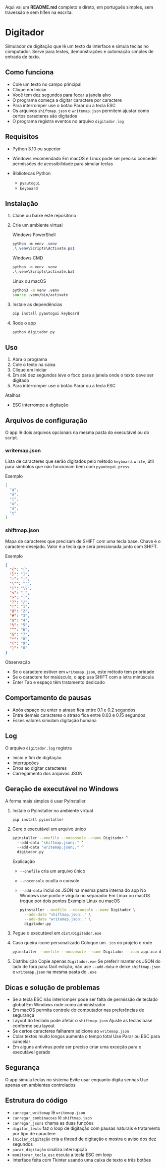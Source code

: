 Aqui vai um **README.md** completo e direto, em português simples, sem travessão e sem hífen na escrita.

# Digitador

Simulador de digitação que lê um texto da interface e simula teclas no computador.
Serve para testes, demonstrações e automação simples de entrada de texto.

## Como funciona

* Cole um texto no campo principal
* Clique em Iniciar
* Você tem dez segundos para focar a janela alvo
* O programa começa a digitar caractere por caractere
* Para interromper use o botão Parar ou a tecla ESC
* Os arquivos `shiftmap.json` e `writemap.json` permitem ajustar como certos caracteres são digitados
* O programa registra eventos no arquivo `digitador.log`

## Requisitos

* Python 3.10 ou superior
* Windows recomendado
  Em macOS e Linux pode ser preciso conceder permissões de acessibilidade para simular teclas
* Bibliotecas Python

  * `pyautogui`
  * `keyboard`

## Instalação

1. Clone ou baixe este repositório

2. Crie um ambiente virtual

   Windows PowerShell

   ```powershell
   python -m venv .venv
   .\.venv\Scripts\Activate.ps1
   ```

   Windows CMD

   ```cmd
   python -m venv .venv
   .\.venv\Scripts\activate.bat
   ```

   Linux ou macOS

   ```bash
   python3 -m venv .venv
   source .venv/bin/activate
   ```

3. Instale as dependências

   ```bash
   pip install pyautogui keyboard
   ```

4. Rode o app

   ```bash
   python digitador.py
   ```

## Uso

1. Abra o programa
2. Cole o texto na caixa
3. Clique em Iniciar
4. Em até dez segundos leve o foco para a janela onde o texto deve ser digitado
5. Para interromper use o botão Parar ou a tecla ESC

Atalhos

* ESC interrompe a digitação

## Arquivos de configuração

O app lê dois arquivos opcionais na mesma pasta do executável ou do script.

### writemap.json

Lista de caracteres que serão digitados pelo método `keyboard.write`, útil para símbolos que não funcionam bem com `pyautogui.press`.

Exemplo

```json
[
  "á",
  "é",
  "í",
  "ó",
  "ú",
  "ç"
]
```

### shiftmap.json

Mapa de caracteres que precisam de SHIFT com uma tecla base.
Chave é o caractere desejado. Valor é a tecla que será pressionada junto com SHIFT.

Exemplo

```json
{
  "{": "[",
  "}": "]",
  ":": ";",
  "\"": "'",
  "|": "\\",
  "<": ",",
  ">": ".",
  "?": "/",
  "!": "1",
  "@": "2",
  "#": "3",
  "$": "4",
  "%": "5",
  "^": "6",
  "&": "7",
  "*": "8",
  "(": "9",
  ")": "0"
}
```

Observação

* Se o caractere estiver em `writemap.json`, este método tem prioridade
* Se o caractere for maiúsculo, o app usa SHIFT com a letra minúscula
* Enter Tab e espaço têm tratamento dedicado

## Comportamento de pausas

* Após espaço ou enter o atraso fica entre 0.1 e 0.2 segundos
* Entre demais caracteres o atraso fica entre 0.03 e 0.15 segundos
* Esses valores simulam digitação humana

## Log

O arquivo `digitador.log` registra

* Início e fim de digitação
* Interrupções
* Erros ao digitar caracteres
* Carregamento dos arquivos JSON

## Geração de executável no Windows

A forma mais simples é usar PyInstaller.

1. Instale o PyInstaller no ambiente virtual

   ```bash
   pip install pyinstaller
   ```

2. Gere o executável em arquivo único

   ```bash
   pyinstaller --onefile --noconsole --name Digitador ^
     --add-data "shiftmap.json;." ^
     --add-data "writemap.json;." ^
     digitador.py
   ```

   Explicação

   * `--onefile` cria um arquivo único
   * `--noconsole` oculta o console
   * `--add-data` inclui os JSON na mesma pasta interna do app
     No Windows use ponto e vírgula no separador
     Em Linux ou macOS troque por dois pontos
     Exemplo Linux ou macOS

     ```bash
     pyinstaller --onefile --noconsole --name Digitador \
       --add-data "shiftmap.json:." \
       --add-data "writemap.json:." \
       digitador.py
     ```

3. Pegue o executável em `dist/Digitador.exe`

4. Caso queira ícone personalizado
   Coloque um `.ico` no projeto e rode

   ```bash
   pyinstaller --onefile --noconsole --name Digitador --icon app.ico digitador.py
   ```

5. Distribuição
   Copie apenas `Digitador.exe`
   Se preferir manter os JSON do lado de fora para fácil edição, não use `--add-data` e deixe `shiftmap.json` e `writemap.json` na mesma pasta do `.exe`

## Dicas e solução de problemas

* Se a tecla ESC não interromper pode ser falta de permissão de teclado global
  Em Windows rode como administrador
* Em macOS permita controle do computador nas preferências de segurança
* Layout do teclado pode afetar o `shiftmap.json`
  Ajuste as teclas base conforme seu layout
* Se certos caracteres falharem adicione ao `writemap.json`
* Colar textos muito longos aumenta o tempo total
  Use Parar ou ESC para cancelar
* Em alguns antivírus pode ser preciso criar uma exceção para o executável gerado

## Segurança

O app simula teclas no sistema
Evite usar enquanto digita senhas
Use apenas em ambientes controlados

## Estrutura do código

* `carregar_writemap` lê `writemap.json`
* `carregar_combinacoes` lê `shiftmap.json`
* `carregar_jsons` chama as duas funções
* `digitar_texto` faz o loop de digitação com pausas naturais e tratamento por tipo de caractere
* `iniciar_digitação` cria a thread de digitação e mostra o aviso dos dez segundos
* `parar_digitação` sinaliza interrupção
* `monitorar_tecla_esc` escuta a tecla ESC em loop
* Interface feita com Tkinter usando uma caixa de texto e três botões
